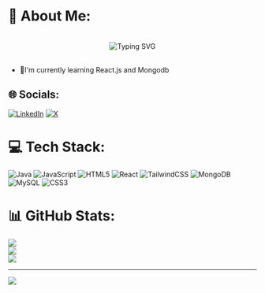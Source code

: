 # 💫 About Me:

<br>

<div align="center" width="100%">
<img src="https://readme-typing-svg.herokuapp.com?font=Fira+Code&size=31&pause=1000&color=2EF7DA&center=true&vCenter=true&random=false&width=435&lines=Hi%2C+I'm+Fenil+Nagar" alt="Typing SVG" />
</div>

<br>

- 🌱I'm currently learning React.js and Mongodb


## 🌐 Socials:
[![LinkedIn](https://img.shields.io/badge/LinkedIn-%230077B5.svg?logo=linkedin&logoColor=white)](https://www.linkedin.com/in/fenil-n-252479244/) [![X](https://img.shields.io/badge/X-black.svg?logo=X&logoColor=white)](https://x.com/fenilnagar1205) 

# 💻 Tech Stack:
![Java](https://img.shields.io/badge/java-%23ED8B00.svg?style=for-the-badge&logo=openjdk&logoColor=white) ![JavaScript](https://img.shields.io/badge/javascript-%23323330.svg?style=for-the-badge&logo=javascript&logoColor=%23F7DF1E) ![HTML5](https://img.shields.io/badge/html5-%23E34F26.svg?style=for-the-badge&logo=html5&logoColor=white) ![React](https://img.shields.io/badge/react-%2320232a.svg?style=for-the-badge&logo=react&logoColor=%2361DAFB) ![TailwindCSS](https://img.shields.io/badge/tailwindcss-%2338B2AC.svg?style=for-the-badge&logo=tailwind-css&logoColor=white) ![MongoDB](https://img.shields.io/badge/MongoDB-%234ea94b.svg?style=for-the-badge&logo=mongodb&logoColor=white) ![MySQL](https://img.shields.io/badge/mysql-4479A1.svg?style=for-the-badge&logo=mysql&logoColor=white) ![CSS3](https://img.shields.io/badge/css3-%231572B6.svg?style=for-the-badge&logo=css3&logoColor=white)
# 📊 GitHub Stats:
![](https://github-readme-stats.vercel.app/api?username=Fenilnagar1205&theme=dark&hide_border=false&include_all_commits=false&count_private=false)<br/>
![](https://github-readme-streak-stats.herokuapp.com/?user=Fenilnagar1205&theme=dark&hide_border=false)<br/>
![](https://github-readme-stats.vercel.app/api/top-langs/?username=Fenilnagar1205&theme=dark&hide_border=false&include_all_commits=false&count_private=false&layout=compact)

---
[![](https://visitcount.itsvg.in/api?id=Fenilnagar1205&icon=0&color=0)](https://visitcount.itsvg.in)

<!-- Proudly created with GPRM ( https://gprm.itsvg.in ) -->
